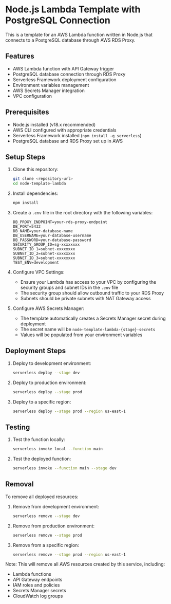 # Node.js Lambda Template with PostgreSQL Connection

This is a template for an AWS Lambda function written in Node.js that connects to a PostgreSQL database through AWS RDS Proxy.

## Features

- AWS Lambda function with API Gateway trigger
- PostgreSQL database connection through RDS Proxy
- Serverless Framework deployment configuration
- Environment variables management
- AWS Secrets Manager integration
- VPC configuration

## Prerequisites

- Node.js installed (v18.x recommended)
- AWS CLI configured with appropriate credentials
- Serverless Framework installed (`npm install -g serverless`)
- PostgreSQL database and RDS Proxy set up in AWS

## Setup Steps

1. Clone this repository:
   ```bash
   git clone <repository-url>
   cd node-template-lambda
   ```

2. Install dependencies:
   ```bash
   npm install
   ```

3. Create a `.env` file in the root directory with the following variables:
   ```
   DB_PROXY_ENDPOINT=your-rds-proxy-endpoint
   DB_PORT=5432
   DB_NAME=your-database-name
   DB_USERNAME=your-database-username
   DB_PASSWORD=your-database-password
   SECURITY_GROUP_ID=sg-xxxxxxxx
   SUBNET_ID_1=subnet-xxxxxxxx
   SUBNET_ID_2=subnet-xxxxxxxx
   SUBNET_ID_3=subnet-xxxxxxxx
   TEST_ENV=development
   ```

4. Configure VPC Settings:
   - Ensure your Lambda has access to your VPC by configuring the security groups and subnet IDs in the `.env` file
   - The security group should allow outbound traffic to your RDS Proxy
   - Subnets should be private subnets with NAT Gateway access

5. Configure AWS Secrets Manager:
   - The template automatically creates a Secrets Manager secret during deployment
   - The secret name will be `node-template-lambda-{stage}-secrets`
   - Values will be populated from your environment variables

## Deployment Steps

1. Deploy to development environment:
   ```bash
   serverless deploy --stage dev
   ```

2. Deploy to production environment:
   ```bash
   serverless deploy --stage prod
   ```

3. Deploy to a specific region:
   ```bash
   serverless deploy --stage prod --region us-east-1
   ```

## Testing

1. Test the function locally:
   ```bash
   serverless invoke local --function main
   ```

2. Test the deployed function:
   ```bash
   serverless invoke --function main --stage dev
   ```

## Removal

To remove all deployed resources:
1. Remove from development environment:
   ```bash
   serverless remove --stage dev
   ```

2. Remove from production environment:
   ```bash
   serverless remove --stage prod
   ```

3. Remove from a specific region:
   ```bash
   serverless remove --stage prod --region us-east-1
   ```

Note: This will remove all AWS resources created by this service, including:
- Lambda functions
- API Gateway endpoints
- IAM roles and policies
- Secrets Manager secrets
- CloudWatch log groups

